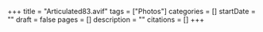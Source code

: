 +++
title = "Articulated83.avif"
tags = ["Photos"]
categories = []
startDate = ""
draft = false
pages = []
description = ""
citations = []
+++
